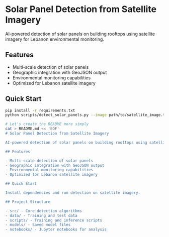 # Solar Panel Detection from Satellite Imagery

AI-powered detection of solar panels on building rooftops using satellite imagery for Lebanon environmental monitoring.

## Features

- Multi-scale detection of solar panels
- Geographic integration with GeoJSON output  
- Environmental monitoring capabilities
- Optimized for Lebanon satellite imagery

## Quick Start

```bash
pip install -r requirements.txt
python scripts/detect_solar_panels.py --image path/to/satellite_image.tif

# Let's create the README more simply
cat > README.md << 'EOF'
# Solar Panel Detection from Satellite Imagery

AI-powered detection of solar panels on building rooftops using satellite imagery for Lebanon environmental monitoring.

## Features

- Multi-scale detection of solar panels
- Geographic integration with GeoJSON output
- Environmental monitoring capabilities
- Optimized for Lebanon satellite imagery

## Quick Start

Install dependencies and run detection on satellite imagery.

## Project Structure

- src/ - Core detection algorithms
- data/ - Training and test data
- scripts/ - Training and inference scripts
- models/ - Saved model files
- notebooks/ - Jupyter notebooks for analysis
